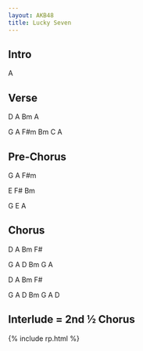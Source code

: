 ```yaml
---
layout: AKB48
title: Lucky Seven
---
```

## Intro 
A 

## Verse 
D A Bm A 

G A F#m Bm C A 

## Pre-Chorus 
G A F#m 

E F# Bm 

G E A 

## Chorus 
D A Bm F# 

G A D Bm G A 

D A Bm F# 

G A D Bm G A D 

## Interlude = 2nd ½ Chorus

{% include rp.html %}
